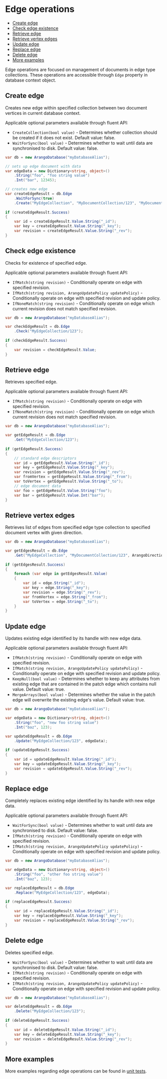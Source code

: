 # Edge operations

- [Create edge](#create-edge)
- [Check edge existence](#check-edge-existence)
- [Retrieve edge](#retrieve-edge)
- [Retrieve vertex edges](#retrieve-vertex-edge)
- [Update edge](#update-edge)
- [Replace edge](#replace-edge)
- [Delete edge](#delete-edge)
- [More examples](#more-examples)

Edge operations are focused on management of documents in edge type collections. These operations are accessible through `Edge` property in database context object.

## Create edge

Creates new edge within specified collection between two document vertices in current database context.

Applicable optional parameters available through fluent API:

- `CreateCollection(bool value)` - Determines whether collection should be created if it does not exist. Default value: false.
- `WaitForSync(bool value)` - Determines whether to wait until data are synchronised to disk. Default value: false.

```csharp
var db = new ArangoDatabase("myDatabaseAlias");

// sets up edge document with data
var edgeData = new Dictionary<string, object>()
    .String("foo", "foo string value")
    .Int("bar", 12345);

// creates new edge
var createEdgeResult = db.Edge
    .WaitForSync(true)
    .Create("MyEdgeCollection", "MyDocumentCollection/123", "MyDocumentCollection/456", edgeData);
    
if (createEdgeResult.Success)
{
    var id = createEdgeResult.Value.String("_id");
    var key = createEdgeResult.Value.String("_key");
    var revision = createEdgeResult.Value.String("_rev");
}
```

## Check edge existence

Checks for existence of specified edge.

Applicable optional parameters available through fluent API:

- `IfMatch(string revision)` - Conditionally operate on edge with specified revision.
- `IfMatch(string revision, ArangoUpdatePolicy updatePolicy)` - Conditionally operate on edge with specified revision and update policy.
- `IfNoneMatch(string revision)` - Conditionally operate on edge which current revision does not match specified revision.

```csharp
var db = new ArangoDatabase("myDatabaseAlias");

var checkEdgeResult = db.Edge
    .Check("MyEdgeCollection/123");
    
if (checkEdgeResult.Success)
{
    var revision = checkEdgeResult.Value;
}
```

## Retrieve edge

Retrieves specified edge.

Applicable optional parameters available through fluent API:

- `IfMatch(string revision)` - Conditionally operate on edge with specified revision.
- `IfNoneMatch(string revision)` - Conditionally operate on edge which current revision does not match specified revision.

```csharp
var db = new ArangoDatabase("myDatabaseAlias");

var getEdgeResult = db.Edge
    .Get("MyEdgeCollection/123");
    
if (getEdgeResult.Success)
{
    // standard edge descriptors
    var id = getEdgeResult.Value.String("_id");
    var key = getEdgeResult.Value.String("_key");
    var revision = getEdgeResult.Value.String("_rev");
    var fromVertex = getEdgeResult.Value.String("_from");
    var toVertex = getEdgeResult.Value.String("_to");
    // edge document data
    var foo = getEdgeResult.Value.String("foo");
    var bar = getEdgeResult.Value.Int("bar");
}
```

## Retrieve vertex edges

Retrieves list of edges from specified edge type collection to specified document vertex with given direction.

```csharp
var db = new ArangoDatabase("myDatabaseAlias");

var getEdgesResult = db.Edge
    .Get("MyEdgeCollection", "MyDocumentCollection/123", ArangoDirection.In);
    
if (getEdgesResult.Success)
{
    foreach (var edge in getEdgesResult.Value)
    {
        var id = edge.String("_id");
        var key = edge.String("_key");
        var revision = edge.String("_rev");
        var fromVertex = edge.String("_from");
        var toVertex = edge.String("_to");
    }
}
```

## Update edge

Updates existing edge identified by its handle with new edge data.

Applicable optional parameters available through fluent API:

- `IfMatch(string revision)` - Conditionally operate on edge with specified revision.
- `IfMatch(string revision, ArangoUpdatePolicy updatePolicy)` - Conditionally operate on edge with specified revision and update policy.
- `KeepNull(bool value)` - Determines whether to keep any attributes from existing edge that are contained in the patch edge which contains null value. Default value: true.
- `MergeArrays(bool value)` - Determines whether the value in the patch edge will overwrite the existing edge's value. Default value: true.

```csharp
var db = new ArangoDatabase("myDatabaseAlias");

var edgeData = new Dictionary<string, object>()
    .String("foo", "new foo string value")
    .Int("baz", 123);

var updateEdgeResult = db.Edge
    .Update("MyEdgeCollection/123", edgeData);
    
if (updateEdgeResult.Success)
{
    var id = updateEdgeResult.Value.String("_id");
    var key = updateEdgeResult.Value.String("_key");
    var revision = updateEdgeResult.Value.String("_rev");
}
```

## Replace edge

Completely replaces existing edge identified by its handle with new edge data.

Applicable optional parameters available through fluent API:

- `WaitForSync(bool value)` - Determines whether to wait until data are synchronised to disk. Default value: false.
- `IfMatch(string revision)` - Conditionally operate on edge with specified revision.
- `IfMatch(string revision, ArangoUpdatePolicy updatePolicy)` - Conditionally operate on edge with specified revision and update policy.

```csharp
var db = new ArangoDatabase("myDatabaseAlias");

var edgeData = new Dictionary<string, object>()
    .String("foo", "other foo string value")
    .Int("baz", 123);

var replaceEdgeResult = db.Edge
    .Replace("MyEdgeCollection/123", edgeData);
    
if (replaceEdgeResult.Success)
{
    var id = replaceEdgeResult.Value.String("_id");
    var key = replaceEdgeResult.Value.String("_key");
    var revision = replaceEdgeResult.Value.String("_rev");
}
```

## Delete edge

Deletes specified edge.

- `WaitForSync(bool value)` - Determines whether to wait until data are synchronised to disk. Default value: false.
- `IfMatch(string revision)` - Conditionally operate on edge with specified revision.
- `IfMatch(string revision, ArangoUpdatePolicy updatePolicy)` - Conditionally operate on edge with specified revision and update policy.

```csharp
var db = new ArangoDatabase("myDatabaseAlias");

var deleteEdgeResult = db.Edge
    .Delete("MyEdgeCollection/123");
    
if (deleteEdgeResult.Success)
{
    var id = deleteEdgeResult.Value.String("_id");
    var key = deleteEdgeResult.Value.String("_key");
    var revision = deleteEdgeResult.Value.String("_rev");
}
```

## More examples

More examples regarding edge operations can be found in [unit tests](../src/Arango/Arango.Tests/EdgeOperations/EdgeOperationsTests.cs).